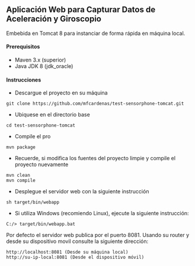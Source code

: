 ## Aplicación Web para Capturar Datos de Aceleración y Giroscopio

Embebida en Tomcat 8 para instanciar de forma rápida en máquina local.

#### Prerequisitos

- Maven 3.x (superior)
- Java JDK 8 (jdk_oracle)

#### Instrucciones

- Descargue el proyecto en su máquina
```
git clone https://github.com/mfcardenas/test-sensorphone-tomcat.git
```
- Ubiquese en el directorio base
```
cd test-sensorphone-tomcat
```

- Compile el pro
```
mvn package
```

- Recuerde, si modifica los fuentes del proyecto limpie y compile el proyecto nuevamente
```
mvn clean
mvn compile
```

- Desplegue el servidor web con la siguiente instrucción
```
sh target/bin/webapp
```

- Si utiliza Windows (recomiendo Linux), ejecute la siguiente instrucción:
```
C:/> target/bin/webapp.bat
```

Por defecto el servidor web publica por el puerto 8081.
Usando su router y desde su dispositivo movil consulte la siguiente dirección:
```
http://localhost:8081 (Desde su máquina local)
http://su-ip-local:8081 (Desde el dispositivo móvil)
```




